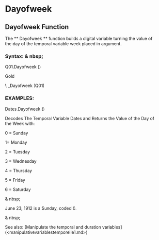 # Dayofweek

## Dayofweek Function

The ** Dayofweek ** function builds a digital variable turning the value of the day of the temporal variable week placed in argument.

### Syntax: & nbsp;

Q01.Dayofweek ()

Gold

\ _Dayofweek (Q01)

### EXAMPLES:

Dates.Dayofweek ()

Decodes The Temporal Variable Dates and Returns the Value of the Day of the Week with:

&#48; = Sunday

&#49;= Monday

&#50; = Tuesday

&#51; = Wednesday

&#52; = Thursday

&#53; = Friday

&#54; = Saturday

& nbsp;

June 23, 1912 is a Sunday, coded 0.

& nbsp;

See also: [Manipulate the temporal and duration variables] (<manipulativevariablestemporelle1.md>)